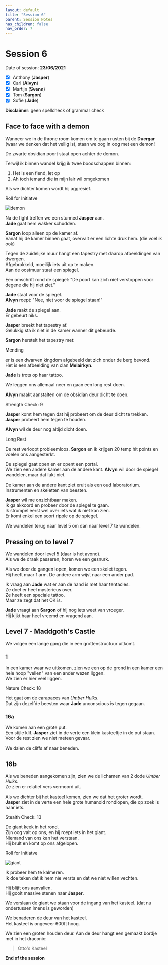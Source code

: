 ```yaml
---
layout: default
title: "Session 6"
parent: Session Notes
has_children: false
nav_order: 7
---
```


# Session 6

Date of session: **23/06/2021**

- [X] Anthony (**Jasper**)
- [X] Carl (**Alvyn**)
- [X] Martijn (**Svenn**)
- [X] Tom (**Sargon**)
- [X] Sofie (**Jade**)

**Disclaimer**: geen spellcheck of grammar check

## Face to face with a demon

Wanneer we in de throne room komen om te gaan rusten bij de **Duergar** (waar we denken dat het veilig is), staan we oog in oog met een demon!  

De zwarte obsidian poort staat open achter de demon.

Terwijl ik binnen wandel krijg ik twee boodschappen binnen:
1. Het is een fiend, let op
2. Ah toch iemand die in mijn lair wil omgekomen

Als we dichter komen wordt hij aggresief.

<div class="text-red-000">
 Roll for Initiatve
</div>

![demon](img/6_demon.PNG)

Na de fight treffen we een stunned **Jasper** aan.  
**Jade** gaat hem wakker schudden.

**Sargon** loop alleen op de kamer af.  
Vanaf hij de kamer binnen gaat, overvalt er een lichte druk hem. (die voel ik ook)

Tegen de zuidelijke muur hangt een tapestry met daarop afbeeldingen van dwergen.  
Afgebrokkeld, moeilijk iets uit op te maken.  
Aan de oostmuur staat een spiegel.

Een omschrift rond de spiegel:
"De poort kan zich niet verstoppen voor degene die hij niet ziet."

**Jade** staat voor de spiegel.  
**Alvyn** roept: "Nee, niet voor de spiegel staan!"

**Jade** raakt de spiegel aan.  
Er gebeurt niks.

**Jasper** breekt het tapestry af.  
Gelukkig sta ik niet in de kamer wanner dit gebeurde.

**Sargon** herstelt het tapestry met:

<div class="text-blue-000">
  Mending
</div>

er is een dwarven kingdom afgebeeld dat zich onder de berg bevond.  
Het is een afbeelding van clan **Melairkyn**.

**Jade** is trots op haar tattoo.

We leggen ons allemaal neer en gaan een long rest doen.  

**Alvyn** maakt aanstalten om de obsidian deur dicht te doen.

<div class="text-red-000">
 Strength Check: 9
</div>

**Jasper** komt hem tegen dat hij probeert om de deur dicht te trekken.  
**Jasper** probeert hem tegen te houden.  

**Alvyn** wil de deur nog altijd dicht doen.  

<div class="text-purple-000">
 Long Rest
</div>

De rest verloopt probleemloos.
**Sargon** en ik krijgen 20 temp hit points en voelen ons aangesterkt.

De spiegel gaat open en er opent een portal.  
We zien een andere kamer aan de andere kant.
**Alvyn** wil door de spiegel wandelen, maar dat lukt niet.  

De kamer aan de andere kant ziet eruit als een oud laboratorium. Instrumenten en skeletten van beesten.  

**Jasper** wil me onzichtbaar maken.  
Ik ga akkoord en probeer door de spiegel te gaan.  
Ik strompel eerst wel over iets wat ik niet kan zien.  
Er komt enkel een soort ripple op de spiegel.

We wandelen terug naar level 5 om dan naar level 7 te wandelen.

## Pressing on to level 7

We wandelen door level 5 (daar is het avond).  
Als we de draak passeren, horen we een gesnurk.

Als we door de gangen lopen, komen we een skelet tegen.  
Hij heeft maar 1 arm. De andere arm wijst naar een ander pad.

Ik vraag aan **Jade** wat er aan de hand is met haar tentacles.  
Ze doet er heel mysterieus over.  
Ze heeft een speciale tattoo.  
Maar ze zegt dat het OK is.

**Jade** vraagt aan **Sargon** of hij nog iets weet van vroeger.  
Hij kijkt haar heel vreemd en vragend aan.  

## Level 7 - Maddgoth's Castle

We volgen een lange gang die in een grottenstructuur uitkomt.  

### 1

In een kamer waar we uitkomen, zien we een op de grond in een kamer een hele hoop "vellen" van een ander wezen liggen.  
We zien er hier veel liggen.

<div class="text-red-000">
 Nature Check: 18
</div>

Het gaat om de carapaces van *Umber Hulks*.  
Dat zijn dezelfde beesten waar **Jade** unconscious is tegen gegaan.

### 16a

We komen aan een grote put.  
Een stijle klif.
**Jasper** ziet in de verte een klein kasteeltje in de put staan.  
Voor de rest zien we niet meteen gevaar.

We dalen de cliffs af naar beneden.

## 16b

Als we beneden aangekomen zijn, zien we de lichamen van 2 dode *Umber Hulks*.  
Ze zien er relatief vers vermoord uit.

Als we dichter bij het kasteel komen, zien we dat het groter wordt.  
**Jasper** ziet in de verte een hele grote humanoid rondlopen, die op zoek is naar iets.  

<div class="text-red-000">
 Stealth Check: 13
</div>

De giant keek in het rond.  
Zijn oog valt op ons, en hij roept iets in het giant.  
Niemand van ons kan het verstaan.  
Hij brult en komt op ons afgelopen.  

<div class="text-red-000">
 Roll for Initiatve
</div>

![giant](img/7_giant.PNG)

Ik probeer hem te kalmeren.  
Ik doe teken dat ik hem nie versta en dat we niet willen vechten.  

Hij blijft ons aanvallen.  
Hij gooit massive stenen naar **Jasper**.

We verslaan de giant we staan voor de ingang van het kasteel. (dat nu ondertussen imens is geworden)

We benaderen de deur van het kasteel.  
Het kasteel is ongeveer 600ft hoog.

We zien een groten houden deur.
Aan de deur hangt een gemaakt bordje met in het draconic:

> Otto's Kasteel

**End of the session**
